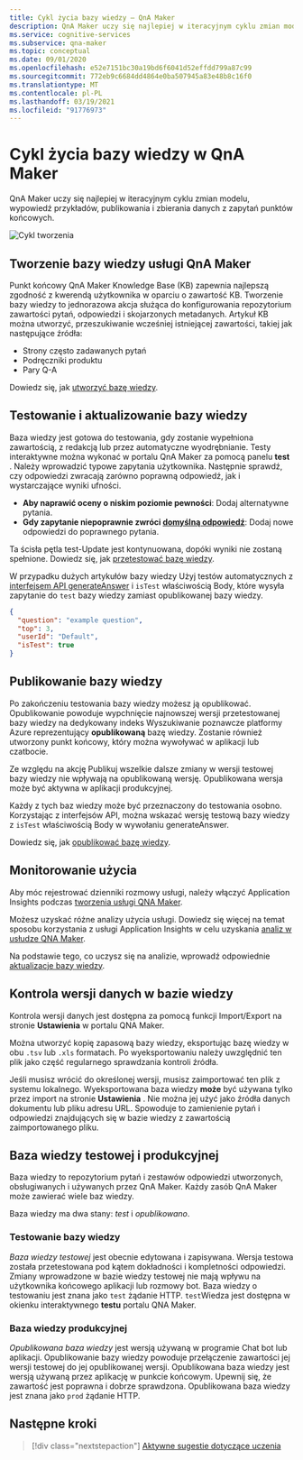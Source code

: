 ```yaml
---
title: Cykl życia bazy wiedzy — QnA Maker
description: QnA Maker uczy się najlepiej w iteracyjnym cyklu zmian modelu, wypowiedź przykładów, publikowania i zbierania danych z zapytań punktów końcowych.
ms.service: cognitive-services
ms.subservice: qna-maker
ms.topic: conceptual
ms.date: 09/01/2020
ms.openlocfilehash: e52e7151bc30a19bd6f6041d52effdd799a87c99
ms.sourcegitcommit: 772eb9c6684dd4864e0ba507945a83e48b8c16f0
ms.translationtype: MT
ms.contentlocale: pl-PL
ms.lasthandoff: 03/19/2021
ms.locfileid: "91776973"
---
```

# <a name="knowledge-base-lifecycle-in-qna-maker"></a>Cykl życia bazy wiedzy w QnA Maker
QnA Maker uczy się najlepiej w iteracyjnym cyklu zmian modelu, wypowiedź przykładów, publikowania i zbierania danych z zapytań punktów końcowych.

![Cykl tworzenia](../media/qnamaker-concepts-lifecycle/kb-lifecycle.png)

## <a name="creating-a-qna-maker-knowledge-base"></a>Tworzenie bazy wiedzy usługi QnA Maker
Punkt końcowy QnA Maker Knowledge Base (KB) zapewnia najlepszą zgodność z kwerendą użytkownika w oparciu o zawartość KB. Tworzenie bazy wiedzy to jednorazowa akcja służąca do konfigurowania repozytorium zawartości pytań, odpowiedzi i skojarzonych metadanych. Artykuł KB można utworzyć, przeszukiwanie wcześniej istniejącej zawartości, takiej jak następujące źródła:

- Strony często zadawanych pytań
- Podręczniki produktu
- Pary Q-A

Dowiedz się, jak [utworzyć bazę wiedzy](../quickstarts/create-publish-knowledge-base.md).

## <a name="testing-and-updating-the-knowledge-base"></a>Testowanie i aktualizowanie bazy wiedzy

Baza wiedzy jest gotowa do testowania, gdy zostanie wypełniona zawartością, z redakcją lub przez automatyczne wyodrębnianie. Testy interaktywne można wykonać w portalu QnA Maker za pomocą panelu **test** . Należy wprowadzić typowe zapytania użytkownika. Następnie sprawdź, czy odpowiedzi zwracają zarówno poprawną odpowiedź, jak i wystarczające wyniki ufności.


* **Aby naprawić oceny o niskim poziomie pewności**: Dodaj alternatywne pytania.
* **Gdy zapytanie niepoprawnie zwróci [domyślną odpowiedź](../How-to/change-default-answer.md)**: Dodaj nowe odpowiedzi do poprawnego pytania.

Ta ścisła pętla test-Update jest kontynuowana, dopóki wyniki nie zostaną spełnione. Dowiedz się, jak [przetestować bazę wiedzy](../How-To/test-knowledge-base.md).

W przypadku dużych artykułów bazy wiedzy Użyj testów automatycznych z [interfejsem API generateAnswer](../how-to/metadata-generateanswer-usage.md#get-answer-predictions-with-the-generateanswer-api) i `isTest` właściwością Body, które wysyła zapytanie do `test` bazy wiedzy zamiast opublikowanej bazy wiedzy.

```json
{
  "question": "example question",
  "top": 3,
  "userId": "Default",
  "isTest": true
}
```

## <a name="publish-the-knowledge-base"></a>Publikowanie bazy wiedzy
Po zakończeniu testowania bazy wiedzy możesz ją opublikować. Opublikowanie powoduje wypchnięcie najnowszej wersji przetestowanej bazy wiedzy na dedykowany indeks Wyszukiwanie poznawcze platformy Azure reprezentujący **opublikowaną** bazę wiedzy. Zostanie również utworzony punkt końcowy, który można wywoływać w aplikacji lub czatbocie.

Ze względu na akcję Publikuj wszelkie dalsze zmiany w wersji testowej bazy wiedzy nie wpływają na opublikowaną wersję. Opublikowana wersja może być aktywna w aplikacji produkcyjnej.

Każdy z tych baz wiedzy może być przeznaczony do testowania osobno. Korzystając z interfejsów API, można wskazać wersję testową bazy wiedzy z `isTest` właściwością Body w wywołaniu generateAnswer.

Dowiedz się, jak [opublikować bazę wiedzy](../Quickstarts/create-publish-knowledge-base.md#publish-the-knowledge-base).

## <a name="monitor-usage"></a>Monitorowanie użycia
Aby móc rejestrować dzienniki rozmowy usługi, należy włączyć Application Insights podczas [tworzenia usługi QNA Maker](../How-To/set-up-qnamaker-service-azure.md).

Możesz uzyskać różne analizy użycia usługi. Dowiedz się więcej na temat sposobu korzystania z usługi Application Insights w celu uzyskania [analiz w usłudze QNA Maker](../How-To/get-analytics-knowledge-base.md).

Na podstawie tego, co uczysz się na analizie, wprowadź odpowiednie [aktualizacje bazy wiedzy](../How-To/edit-knowledge-base.md).

## <a name="version-control-for-data-in-your-knowledge-base"></a>Kontrola wersji danych w bazie wiedzy

Kontrola wersji danych jest dostępna za pomocą funkcji Import/Export na stronie **Ustawienia** w portalu QNA Maker.

Można utworzyć kopię zapasową bazy wiedzy, eksportując bazę wiedzy w obu `.tsv` lub `.xls` formatach. Po wyeksportowaniu należy uwzględnić ten plik jako część regularnego sprawdzania kontroli źródła.

Jeśli musisz wrócić do określonej wersji, musisz zaimportować ten plik z systemu lokalnego. Wyeksportowana baza wiedzy **może** być używana tylko przez import na stronie **Ustawienia** . Nie można jej użyć jako źródła danych dokumentu lub pliku adresu URL. Spowoduje to zamienienie pytań i odpowiedzi znajdujących się w bazie wiedzy z zawartością zaimportowanego pliku.

## <a name="test-and-production-knowledge-base"></a>Baza wiedzy testowej i produkcyjnej
Baza wiedzy to repozytorium pytań i zestawów odpowiedzi utworzonych, obsługiwanych i używanych przez QnA Maker. Każdy zasób QnA Maker może zawierać wiele baz wiedzy.

Baza wiedzy ma dwa stany: *test* i *opublikowano*.

### <a name="test-knowledge-base"></a>Testowanie bazy wiedzy

*Baza wiedzy testowej* jest obecnie edytowana i zapisywana. Wersja testowa została przetestowana pod kątem dokładności i kompletności odpowiedzi. Zmiany wprowadzone w bazie wiedzy testowej nie mają wpływu na użytkownika końcowego aplikacji lub rozmowy bot. Baza wiedzy o testowaniu jest znana jako `test` żądanie HTTP. `test`Wiedza jest dostępna w okienku interaktywnego **testu** portalu QNA Maker.

### <a name="production-knowledge-base"></a>Baza wiedzy produkcyjnej

*Opublikowana baza wiedzy* jest wersją używaną w programie Chat bot lub aplikacji. Opublikowanie bazy wiedzy powoduje przełączenie zawartości jej wersji testowej do jej opublikowanej wersji. Opublikowana baza wiedzy jest wersją używaną przez aplikację w punkcie końcowym. Upewnij się, że zawartość jest poprawna i dobrze sprawdzona. Opublikowana baza wiedzy jest znana jako `prod` żądanie HTTP.


## <a name="next-steps"></a>Następne kroki

> [!div class="nextstepaction"]
> [Aktywne sugestie dotyczące uczenia](./active-learning-suggestions.md)